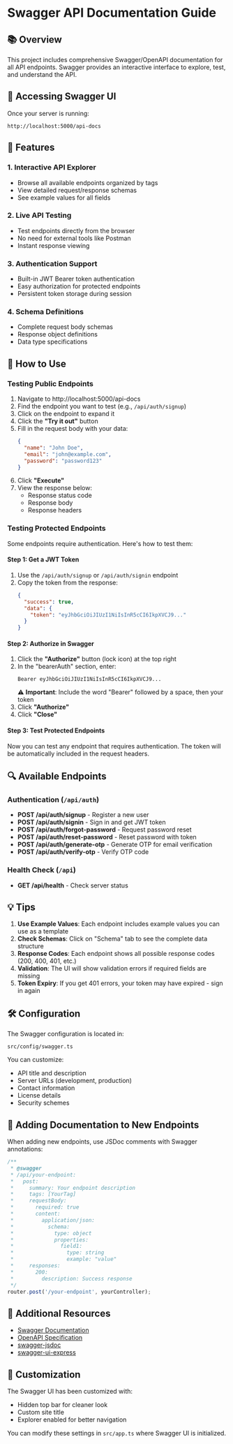 # Swagger API Documentation Guide

## 📚 Overview

This project includes comprehensive Swagger/OpenAPI documentation for all API endpoints. Swagger provides an interactive interface to explore, test, and understand the API.

## 🚀 Accessing Swagger UI

Once your server is running:

```
http://localhost:5000/api-docs
```

## 🎯 Features

### 1. **Interactive API Explorer**
- Browse all available endpoints organized by tags
- View detailed request/response schemas
- See example values for all fields

### 2. **Live API Testing**
- Test endpoints directly from the browser
- No need for external tools like Postman
- Instant response viewing

### 3. **Authentication Support**
- Built-in JWT Bearer token authentication
- Easy authorization for protected endpoints
- Persistent token storage during session

### 4. **Schema Definitions**
- Complete request body schemas
- Response object definitions
- Data type specifications

## 📖 How to Use

### Testing Public Endpoints

1. Navigate to http://localhost:5000/api-docs
2. Find the endpoint you want to test (e.g., `/api/auth/signup`)
3. Click on the endpoint to expand it
4. Click the **"Try it out"** button
5. Fill in the request body with your data:
   ```json
   {
     "name": "John Doe",
     "email": "john@example.com",
     "password": "password123"
   }
   ```
6. Click **"Execute"**
7. View the response below:
   - Response status code
   - Response body
   - Response headers

### Testing Protected Endpoints

Some endpoints require authentication. Here's how to test them:

#### Step 1: Get a JWT Token
1. Use the `/api/auth/signup` or `/api/auth/signin` endpoint
2. Copy the token from the response:
   ```json
   {
     "success": true,
     "data": {
       "token": "eyJhbGciOiJIUzI1NiIsInR5cCI6IkpXVCJ9..."
     }
   }
   ```

#### Step 2: Authorize in Swagger
1. Click the **"Authorize"** button (lock icon) at the top right
2. In the "bearerAuth" section, enter:
   ```
   Bearer eyJhbGciOiJIUzI1NiIsInR5cCI6IkpXVCJ9...
   ```
   ⚠️ **Important**: Include the word "Bearer" followed by a space, then your token
3. Click **"Authorize"**
4. Click **"Close"**

#### Step 3: Test Protected Endpoints
Now you can test any endpoint that requires authentication. The token will be automatically included in the request headers.

## 🔍 Available Endpoints

### Authentication (`/api/auth`)

- **POST /api/auth/signup** - Register a new user
- **POST /api/auth/signin** - Sign in and get JWT token
- **POST /api/auth/forgot-password** - Request password reset
- **POST /api/auth/reset-password** - Reset password with token
- **POST /api/auth/generate-otp** - Generate OTP for email verification
- **POST /api/auth/verify-otp** - Verify OTP code

### Health Check (`/api`)

- **GET /api/health** - Check server status

## 💡 Tips

1. **Use Example Values**: Each endpoint includes example values you can use as a template
2. **Check Schemas**: Click on "Schema" tab to see the complete data structure
3. **Response Codes**: Each endpoint shows all possible response codes (200, 400, 401, etc.)
4. **Validation**: The UI will show validation errors if required fields are missing
5. **Token Expiry**: If you get 401 errors, your token may have expired - sign in again

## 🛠️ Configuration

The Swagger configuration is located in:
```
src/config/swagger.ts
```

You can customize:
- API title and description
- Server URLs (development, production)
- Contact information
- License details
- Security schemes

## 📝 Adding Documentation to New Endpoints

When adding new endpoints, use JSDoc comments with Swagger annotations:

```typescript
/**
 * @swagger
 * /api/your-endpoint:
 *   post:
 *     summary: Your endpoint description
 *     tags: [YourTag]
 *     requestBody:
 *       required: true
 *       content:
 *         application/json:
 *           schema:
 *             type: object
 *             properties:
 *               field1:
 *                 type: string
 *                 example: "value"
 *     responses:
 *       200:
 *         description: Success response
 */
router.post('/your-endpoint', yourController);
```

## 🔗 Additional Resources

- [Swagger Documentation](https://swagger.io/docs/)
- [OpenAPI Specification](https://swagger.io/specification/)
- [swagger-jsdoc](https://github.com/Surnet/swagger-jsdoc)
- [swagger-ui-express](https://github.com/scottie1984/swagger-ui-express)

## 🎨 Customization

The Swagger UI has been customized with:
- Hidden top bar for cleaner look
- Custom site title
- Explorer enabled for better navigation

You can modify these settings in `src/app.ts` where Swagger UI is initialized.

